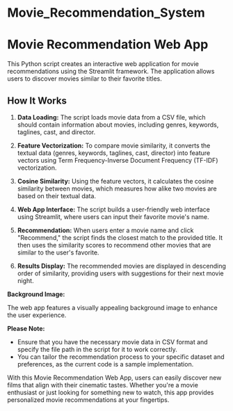 # Movie_Recommendation_System
# Movie Recommendation Web App

This Python script creates an interactive web application for movie recommendations using the Streamlit framework. The application allows users to discover movies similar to their favorite titles.

## How It Works

1. **Data Loading:** The script loads movie data from a CSV file, which should contain information about movies, including genres, keywords, taglines, cast, and director.

2. **Feature Vectorization:** To compare movie similarity, it converts the textual data (genres, keywords, taglines, cast, director) into feature vectors using Term Frequency-Inverse Document Frequency (TF-IDF) vectorization.

3. **Cosine Similarity:** Using the feature vectors, it calculates the cosine similarity between movies, which measures how alike two movies are based on their textual data.

4. **Web App Interface:** The script builds a user-friendly web interface using Streamlit, where users can input their favorite movie's name.

5. **Recommendation:** When users enter a movie name and click "Recommend," the script finds the closest match to the provided title. It then uses the similarity scores to recommend other movies that are similar to the user's favorite.

6. **Results Display:** The recommended movies are displayed in descending order of similarity, providing users with suggestions for their next movie night.

**Background Image:**

The web app features a visually appealing background image to enhance the user experience.

**Please Note:**

- Ensure that you have the necessary movie data in CSV format and specify the file path in the script for it to work correctly.
- You can tailor the recommendation process to your specific dataset and preferences, as the current code is a sample implementation.

With this Movie Recommendation Web App, users can easily discover new films that align with their cinematic tastes. Whether you're a movie enthusiast or just looking for something new to watch, this app provides personalized movie recommendations at your fingertips.
